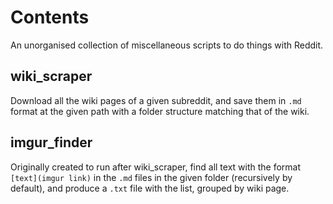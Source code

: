# Contents

An unorganised collection of miscellaneous scripts to do things with Reddit.

## wiki_scraper

Download all the wiki pages of a given subreddit, and save them in `.md` format at the given path with a folder structure matching that of the wiki.

## imgur_finder

Originally created to run after wiki_scraper, find all text with the format `[text](imgur link)` in the `.md` files in the given folder (recursively by default), and produce a `.txt` file with the list, grouped by wiki page.
